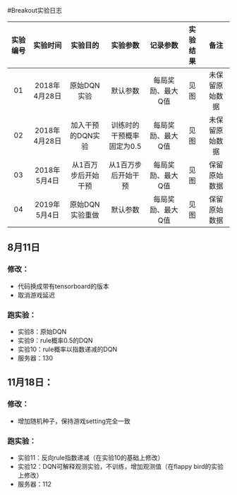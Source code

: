 #Breakout实验日志


|实验编号|实验时间|实验目的|实验参数|记录参数|实验结果|备注|
| :---: | :---: | :---: |:---:|:---:|:---:|:---:|
|01|2018年4月28日|原始DQN实验|默认参数|每局奖励、最大Q值|见图|未保留原始数据|
|02|2018年4月28日|加入干预的DQN实验|训练时的干预概率固定为0.5|每局奖励、最大Q值|见图|未保留原始数据|
|03|2018年5月4日|从1百万步后开始干预|从1百万步后开始干预|每局奖励、最大Q值|见图|保留原始数据|
|04|2019年5月4日|原始DQN实验重做|默认参数|每局奖励、最大Q值|见图|保留原始数据|

## 8月11日
### 修改：
* 代码换成带有tensorboard的版本
* 取消游戏延迟
### 跑实验：
* 实验8：原始DQN
* 实验9：rule概率0.5的DQN
* 实验10：rule概率以指数递减的DQN
* 服务器：130

## 11月18日：
### 修改：
* 增加随机种子，保持游戏setting完全一致
### 跑实验：
* 实验11：反向rule指数递减（在实验10的基础上修改）
* 实验12：DQN可解释观测实验，不训练，增加观测值（在flappy bird的实验上修改）
* 服务器：112

